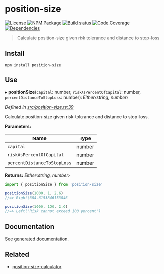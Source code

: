 # position-size
[![License][]](https://opensource.org/licenses/ISC)
[![NPM Package][]](https://npmjs.org/package/position-size)
[![Build status][]](https://travis-ci.org/strong-roots-capital/position-size)
[![Code Coverage][]](https://codecov.io/gh/strong-roots-capital/position-size)
[![Dependencies][]](https://david-dm.org/strong-roots-capital/position-size)

[License]: https://img.shields.io/badge/License-ISC-blue.svg
[NPM Package]: https://img.shields.io/npm/v/position-size.svg
[Build status]: https://travis-ci.org/strong-roots-capital/position-size.svg?branch=master
[Code Coverage]: https://codecov.io/gh/strong-roots-capital/position-size/branch/master/graph/badge.svg
[Dependencies]: https://david-dm.org/strong-roots-capital/position-size/status.svg

> Calculate position-size given risk tolerance and distance to stop-loss

## Install

```shell
npm install position-size
```

## Use

▸ **positionSize**(`capital`: number, `riskAsPercentOfCapital`: number, `percentDistanceToStopLoss`: number): *Either‹string, number›*

*Defined in [src/position-size.ts:39](https://github.com/strong-roots-capital/position-size/blob/0bbd628/src/position-size.ts#L39)*

Calculate position-size given risk-tolerance and distance to
stop-loss.

**Parameters:**

Name | Type |
------ | ------ |
`capital` | number |
`riskAsPercentOfCapital` | number |
`percentDistanceToStopLoss` | number |

**Returns:** *Either‹string, number›*

```typescript
import { positionSize } from 'position-size'

positionSize(1000, 1, 2.6)
//=> Right(384.6153846153846

positionSize(1000, 150, 2.6)
//=> Left('Risk cannot exceed 100 percent')
```

## Documentation

See [generated documentation](doc/README.md).

## Related

- [position-size-calculator](https://github.com/strong-roots-capital/position-size-calculator)
